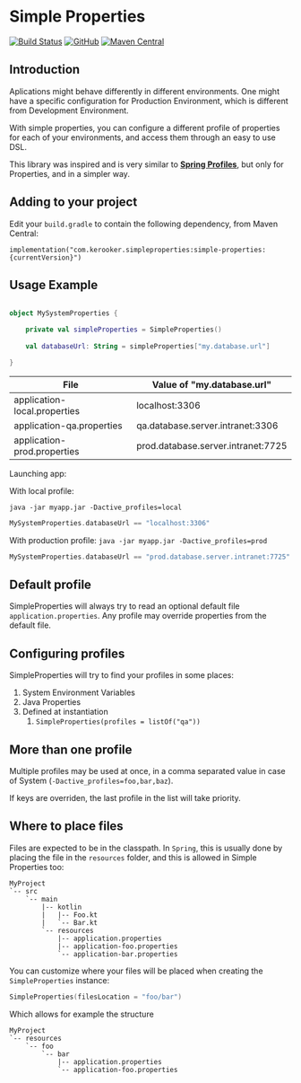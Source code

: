 
# Simple Properties


[![Build Status](https://travis-ci.com/Kerooker/SimpleProperties.svg?branch=master)](https://travis-ci.com/Kerooker/SimpleProperties) [![GitHub](https://img.shields.io/github/license/Kerooker/SimpleProperties.svg)](https://github.com/Kerooker/SimpleProperties/blob/master/LICENSE) [![Maven Central](https://img.shields.io/maven-central/v/com.kerooker.simpleproperties/simple-properties.svg)](https://search.maven.org/search?q=g:com.kerooker.simpleproperties)

## Introduction

Aplications might behave differently in different environments. One might have a specific configuration for Production Environment, which is different from Development Environment. 

With simple properties, you can configure a different profile of properties for each of your environments, and access them through an easy to use DSL.

This library was inspired and is very similar to [**Spring Profiles**](https://docs.spring.io/spring-boot/docs/current/reference/html/boot-features-external-config.html), but only for Properties, and in a simpler way.

## Adding to your project
Edit your `build.gradle` to contain the following dependency, from Maven Central:

```
implementation("com.kerooker.simpleproperties:simple-properties:{currentVersion}")
```

## Usage Example

```kotlin

object MySystemProperties {

    private val simpleProperties = SimpleProperties()
    
    val databaseUrl: String = simpleProperties["my.database.url"]

}

```

| File | Value of "my.database.url" |
| --- | --- |
| application-local.properties | localhost:3306 |
| application-qa.properties | qa.database.server.intranet:3306 |
| application-prod.properties | prod.database.server.intranet:7725 | 


Launching app:

With local profile:

`java -jar myapp.jar -Dactive_profiles=local`

```kotlin
MySystemProperties.databaseUrl == "localhost:3306"
```

With production profile:
`java -jar myapp.jar -Dactive_profiles=prod`
```kotlin
MySystemProperties.databaseUrl == "prod.database.server.intranet:7725"
```

## Default profile

SimpleProperties will always try to read an optional default file `application.properties`. Any profile may override properties from the default file.

## Configuring profiles

SimpleProperties will try to find your profiles in some places:

1. System Environment Variables
2. Java Properties
3. Defined at instantiation
    1. `SimpleProperties(profiles = listOf("qa"))`
    
## More than one profile

Multiple profiles may be used at once, in a comma separated value in case of System (`-Dactive_profiles=foo,bar,baz`).

If keys are overriden, the last profile in the list will take priority.

## Where to place files

Files are expected to be in the classpath. In `Spring`, this is usually done by placing the file in the `resources` folder, and this is allowed in Simple Properties too:

```
MyProject
`-- src
    `-- main
        |-- kotlin
        |   |-- Foo.kt
        |   `-- Bar.kt
        `-- resources
            |-- application.properties
            |-- application-foo.properties
            `-- application-bar.properties
```


You can customize where your files will be placed when creating the `SimpleProperties` instance:

```kotlin
SimpleProperties(filesLocation = "foo/bar")
```

Which allows for example the structure
```
MyProject
`-- resources
    `-- foo
        `-- bar
            |-- application.properties
            `-- application-foo.properties
```
